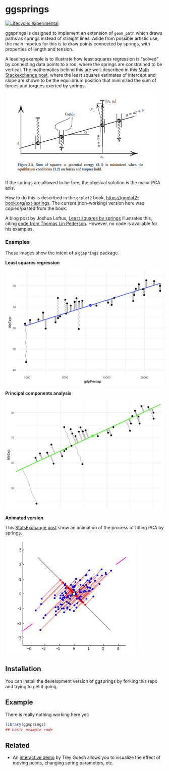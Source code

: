 
# ggsprings

<!-- badges: start -->
[![Lifecycle: experimental](https://img.shields.io/badge/lifecycle-experimental-orange.svg)](https://lifecycle.r-lib.org/articles/stages.html#experimental)
<!-- badges: end -->

ggsprings is designed to
implement an extension of `geom_path` which draws paths as springs instead of straight lines.
Aside from possible artistic use, the main impetus for this is to draw points connected by springs,
with properties of length and tension. 

A leading example is to illustrate how least squares regression
is "solved" by connecting data points to a rod, where the springs are constrained to be vertical.
The mathematics behind this are well-described in this [Math Stackexchange post](https://math.stackexchange.com/questions/2369673/proving-linear-regression-by-using-physical-springs-model),
where the least squares estimates of intercept and slope are shown to be the equilibrium position that minimized the sum of forces
and torques exerted by springs.

![](man/figures/potential-energy.png)

If the springs are allowed to be free, the physical solution is the major PCA axis.


How to do this is described in the `ggplot2` book, https://ggplot2-book.org/ext-springs.
The current (non-working) version here was copied/pasted from the book.

A blog post by Joshua Loftus, [Least squares by springs](https://joshualoftus.com/posts/2020-11-23-least-squares-as-springs/least-squares-as-springs.html)
illustrates this, citing [code from Thomas Lin Pederson](https://twitter.com/thomasp85/status/1331338379636649986).
However, no code is available for his examples.

### Examples

These images show the intent of a `ggsprings` package.

**Least squares regression**

![](man/figures/loftus-springs-ex1.png)

**Principal components analysis**

![](man/figures/loftus-springs-ex2.png)

**Animated version**

This [StatsExchange post](https://stats.stackexchange.com/questions/2691/making-sense-of-principal-component-analysis-eigenvectors-eigenvalues/140579#140579)
show an animation of the process of fitting PCA by springs.

![](man/figures/pca-springs-cropped.gif)


## Installation

You can install the development version of ggsprings by forking this repo and trying to get it going.


## Example

There is really nothing working here yet:

``` r
library(ggsprings)
## basic example code
```

## Related 

* An [interactive demo](https://www.desmos.com/calculator/90vaqtqpx6) by Trey Goesh allows you to 
visualize the effect of moving points, changing spring parameters, etc.
